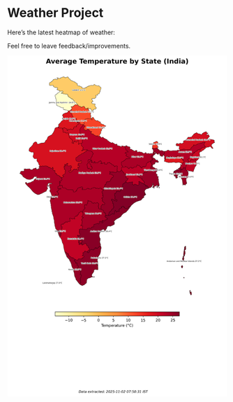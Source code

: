 # Weather Project

Here’s the latest heatmap of weather:

Feel free to leave feedback/improvements.

![India Heatmap](docs/assets/india_heatmap.png?v=06BFF2)
